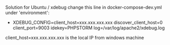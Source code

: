 Solution for Ubuntu / xdebug
change this line in docker-compose-dev.yml under 'environment':
- XDEBUG_CONFIG=client_host=xxx.xxx.xxx.xxx discover_client_host=0 client_port=9003 idekey=PHPSTORM log=/var/log/apache2/xdebug.log

client_host=xxx.xxx.xxx.xxx is the local IP from windows machine

<!---
ElSethos2024/ElSethos2024 is a ✨ special ✨ repository because its `README.md` (this file) appears on your GitHub profile.
You can click the Preview link to take a look at your changes.
--->
